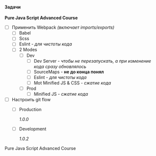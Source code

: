 #### Задачи

**Pure Java Script Advanced Course**

- [ ] Применить Webpack _(включает imports/exports)_
    - [ ] Babel
    - [ ] Scss
    - [ ] Eslint - _для чистоты кода_
    - [ ] 2 Modes
        - [ ] Dev
            - [ ] Dev Server - _чтобы не перезапускать, а при изменение кода сразу обновлялось_
            - [ ] SourceMaps - **не до конца понял**
            - [ ] Eslint - _для чистоты кода_
            - [ ] Mot Minified JS & CSS - _сжатие кода_
        - [ ] Prod
            - [ ] Minified JS - _сжатие кода_
- [ ] Настроить git flow
	- [ ] Production
		
		_1.0.0_
	- [ ] Development
	
		_1.0.2_

Pure Java Script Advanced Course
